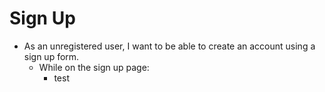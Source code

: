 # Sign Up
 * As an unregistered user, I want to be able to create an account using a sign up form.
   *  While on the sign up page:
      *    test
    